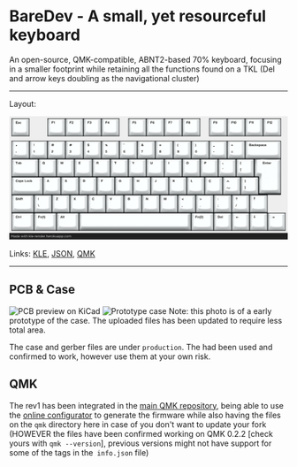 # BareDev - A small, yet resourceful keyboard


An open-source, QMK-compatible, ABNT2-based 70% keyboard, focusing in a smaller footprint while retaining all the functions found on a TKL (Del and arrow keys doubling as the navigational cluster)

---

Layout:

![Keyboard Layout](./images/layout_render.png)

Links: [KLE](http://www.keyboard-layout-editor.com/#/gists/89e76130aa221e028ccd5b3f6dec0909), [JSON](https://gist.github.com/ManoShu/89e76130aa221e028ccd5b3f6dec0909), [QMK](https://github.com/qmk/qmk_firmware/tree/master/keyboards/handwired/baredev/rev1)

---

## PCB & Case
![PCB preview on KiCad](https://i.imgur.com/byquO5u.png)
![Prototype case](https://i.imgur.com/fkizunN.png)
Note: this photo is of a early prototype of the case. The uploaded files has been updated to require less total area.

The case and gerber files are under `production`. The had been used and confirmed to work, however use them at your own risk.

## QMK

The rev1 has been integrated in the [main QMK repository](https://github.com/qmk/qmk_firmware/tree/master/keyboards/handwired/baredev/rev1), being able to use the [online configurator](https://config.qmk.fm/#/handwired/baredev/rev1/LAYOUT_abnt2) to generate the firmware while also having the files on the `qmk` directory here in case of you don't want to update your fork (HOWEVER the files have been confirmed working on QMK 0.2.2 [check yours with `qmk --version`], previous versions might not have support for some of the tags in the` info.json` file)